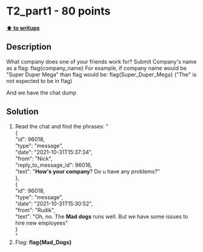 # T2_part1 - 80 points

**[⬆ to writups](../../README.md)**

## Description

What company does one of your friends work for? Submit Company's name as a flag: flag{company_name} For example, if company name would be "Super Duper Mega" than flag would be: flag{Super_Duper_Mega} ("The" is not expected to be in flag)


And we have the chat dump

## Solution

1.  Read the chat and find the phrases: "\
{\
   "id": 96018,\
   "type": "message",\
   "date": "2021-10-31T15:37:34",\
   "from": "Nick",\
      "reply_to_message_id": 96016,\
   "text": "**How's your company**? Do u have any problems?"\
  },\
  {\
   "id": 96018,\
   "type": "message",\
   "date": "2021-10-31T15:30:52",\
   "from": "Rudik",\
   "text": "Oh, no. The **Mad dogs** runs well. But we have some issues to hire new employees"\
  }\
  "
2. Flag: **flag{Mad_Dogs}**

